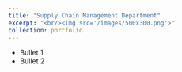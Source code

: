 ```yaml
---
title: "Supply Chain Management Department"
excerpt: "<br/><img src='/images/500x300.png'>"
collection: portfolio
---
```


* Bullet 1
* Bullet 2

